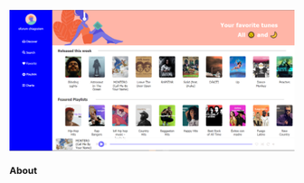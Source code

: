 ![alt text](https://github.com/ofurum/Music-Player-app/blob/main/src/assets/deezer-snapshot.PNG?raw=true)

### About
